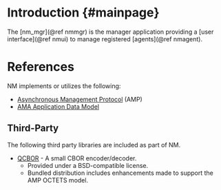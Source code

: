 <!--
Copyright (c) 2023 The Johns Hopkins University Applied Physics
Laboratory LLC.

This file is part of the Delay-Tolerant Networking Management
Architecture (DTNMA) Tools package.

Licensed under the Apache License, Version 2.0 (the "License");
you may not use this file except in compliance with the License.
You may obtain a copy of the License at
    http://www.apache.org/licenses/LICENSE-2.0
Unless required by applicable law or agreed to in writing, software
distributed under the License is distributed on an "AS IS" BASIS,
WITHOUT WARRANTIES OR CONDITIONS OF ANY KIND, either express or implied.
See the License for the specific language governing permissions and
limitations under the License.
-->
Introduction                             {#mainpage}
========

The [nm_mgr](@ref nmmgr) is the manager application providing a
[user interface](@ref nmui) to manage registered [agents](@ref nmagent).



# References

NM implements or utilizes the following:

- [Asynchronous Management Protocol](https://datatracker.ietf.org/doc/draft-birrane-dtn-amp) (AMP)
- [AMA Application Data Model](https://tools.ietf.org/html/draft-birrane-dtn-adm-03)

## Third-Party

The following third party libraries are included as part of NM.

- [QCBOR](https://github.com/laurencelundblade/QCBOR) - A small CBOR encoder/decoder. 
    -  Provided under a BSD-compatible license.
    -  Bundled distribution includes enhancements made to support the AMP OCTETS model.
